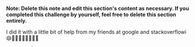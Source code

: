**Note: Delete this note and edit this section's content as necessary. If you completed this challenge by yourself, feel free to delete this section entirely.**

I did it with a little bit of help from my friends at google and stackoverflowi 😄👨‍👨‍👦‍👦👩‍👩‍👦‍👦

